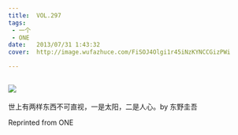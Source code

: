 ```yaml
---
title:	VOL.297
tags:
 - 一个
 - ONE
date:	2013/07/31 1:43:32
cover:	http://image.wufazhuce.com/FiSOJ4Olgi1r45iNzKYNCCGizPWi

---
```

![](http://image.wufazhuce.com/FiSOJ4Olgi1r45iNzKYNCCGizPWi)
---

世上有两样东西不可直视，一是太阳，二是人心。by 东野圭吾
 
Reprinted from ONE
